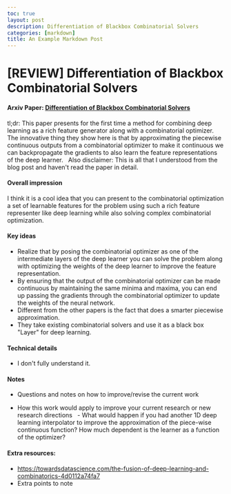 ```yaml
---
toc: true
layout: post
description: Differentiation of Blackbox Combinatorial Solvers
categories: [markdown]
title: An Example Markdown Post
---
```

# [REVIEW] Differentiation of Blackbox Combinatorial Solvers

#### Arxiv Paper: [Differentiation of Blackbox Combinatorial Solvers](https://arxiv.org/abs/1912.02175)

tl;dr: This paper presents for the first time a method for combining deep learning as a rich feature generator along with a combinatorial optimizer. 
The innovative thing they show here is that by approximating the piecewise continuous outputs from a combinatorial optimizer to make it continuous we can backpropagate the gradients to also learn the feature representations of the deep learner. 
 
Also disclaimer: This is all that I understood from the blog post and haven't read the paper in detail.

#### Overall impression
I think it is a cool idea that you can present to the combinatorial optimization a set of learnable features for the problem using such a rich feature representer like deep learning while also solving complex combinatorial optimization. 


#### Key ideas
- Realize that by posing the combinatorial optimizer as one of the intermediate layers of the deep learner you can solve the problem along with optimizing the weights of the deep learner to improve the feature representation.
- By ensuring that the output of the combinatorial optimizer can be made continuous by maintaining the same minima and maxima, you can end up passing the gradients through the combinatorial optimizer to update the weights of the neural network. 
- Different from the other papers is the fact that does a smarter piecewise approximation.  
- They take existing combinatorial solvers and use it as a black box "Layer" for deep learning. 

#### Technical details
- I don't fully understand it. 

#### Notes
- Questions and notes on how to improve/revise the current work  

- How this work would apply to improve your current research or new research directions
  - What would happen if you had another 1D deep learning interpolator to improve the approximation of the piece-wise continuous function? How much dependent is the learner as a function of the optimizer? 


#### Extra resources: 
- https://towardsdatascience.com/the-fusion-of-deep-learning-and-combinatorics-4d0112a74fa7 
- Extra points to note
